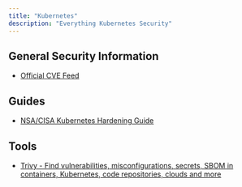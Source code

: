 ```yaml
---
title: "Kubernetes"
description: "Everything Kubernetes Security"
---
```


## General Security Information

- [Official CVE Feed](https://kubernetes.io/docs/reference/issues-security/official-cve-feed/)

## Guides

- [NSA/CISA Kubernetes Hardening Guide](https://media.defense.gov/2022/Aug/29/2003066362/-1/-1/0/CTR_KUBERNETES_HARDENING_GUIDANCE_1.2_20220829.PDF)

## Tools

- [Trivy - Find vulnerabilities, misconfigurations, secrets, SBOM in containers, Kubernetes, code repositories, clouds and more](https://trivy.dev/)